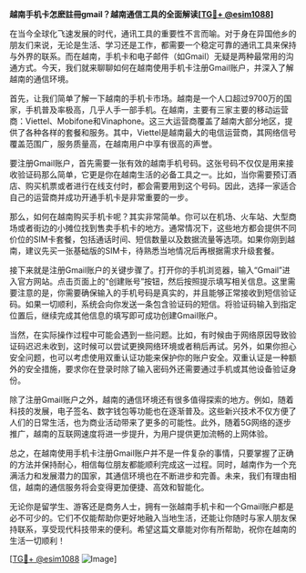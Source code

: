 **越南手机卡怎麽註冊gmail？越南通信工具的全面解读[[TG💪+ @esim1088](https://t.me/s/esim1088)]**

在当今全球化飞速发展的时代，通讯工具的重要性不言而喻。对于身在异国他乡的朋友们来说，无论是生活、学习还是工作，都需要一个稳定可靠的通讯工具来保持与外界的联系。而在越南，手机卡和电子邮件（如Gmail）无疑是两种最常用的沟通方式。今天，我们就来聊聊如何在越南使用手机卡注册Gmail账户，并深入了解越南的通信环境。

首先，让我们简单了解一下越南的手机卡市场。越南是一个人口超过9700万的国家，手机普及率极高，几乎人手一部手机。在越南，主要有三家主要的移动运营商：Viettel、Mobifone和Vinaphone。这三大运营商覆盖了越南大部分地区，提供了各种各样的套餐和服务。其中，Viettel是越南最大的电信运营商，其网络信号覆盖范围广，服务质量高，在越南用户中享有很高的声誉。

要注册Gmail账户，首先需要一张有效的越南手机号码。这张号码不仅仅是用来接收验证码那么简单，它更是你在越南生活的必备工具之一。比如，当你需要预订酒店、购买机票或者进行在线支付时，都会需要用到这个号码。因此，选择一家适合自己的运营商并成功开通手机卡是非常重要的一步。

那么，如何在越南购买手机卡呢？其实非常简单。你可以在机场、火车站、大型商场或者街边的小摊位找到售卖手机卡的地方。通常情况下，这些地方都会提供不同价位的SIM卡套餐，包括通话时间、短信数量以及数据流量等选项。如果你刚到越南，建议先买一张基础版的SIM卡，待熟悉当地情况后再根据需求升级套餐。

接下来就是注册Gmail账户的关键步骤了。打开你的手机浏览器，输入“Gmail”进入官方网站。点击页面上的“创建账号”按钮，然后按照提示填写相关信息。这里需要注意的是，你需要确保输入的手机号码是真实的，并且能够正常接收到短信验证码。如果一切顺利，系统会向你发送一条包含验证码的短信。将验证码输入到指定位置后，继续完成其他信息的填写即可成功创建Gmail账户。

当然，在实际操作过程中可能会遇到一些问题。比如，有时候由于网络原因导致验证码迟迟未收到，这时候可以尝试更换网络环境或者稍后再试。另外，如果你担心安全问题，也可以考虑使用双重认证功能来保护你的账户安全。双重认证是一种额外的安全措施，要求你在登录时除了输入密码外还需要通过手机或其他设备验证身份。

除了注册Gmail账户之外，越南的通信环境还有很多值得探索的地方。例如，随着科技的发展，电子签名、数字钱包等功能也在逐渐普及。这些新兴技术不仅方便了人们的日常生活，也为商业活动带来了更多的可能性。此外，随着5G网络的逐步推广，越南的互联网速度将进一步提升，为用户提供更加流畅的上网体验。

总之，在越南使用手机卡注册Gmail账户并不是一件复杂的事情，只要掌握了正确的方法并保持耐心，相信每位朋友都能顺利完成这一过程。同时，越南作为一个充满活力和发展潜力的国家，其通信环境也在不断进步和完善。未来，我们有理由相信，越南的通信服务将会变得更加便捷、高效和智能化。

无论你是留学生、游客还是商务人士，拥有一张越南手机卡和一个Gmail账户都是必不可少的。它们不仅能帮助你更好地融入当地生活，还能让你随时与家人朋友保持联系，享受现代科技带来的便利。希望这篇文章能对你有所帮助，祝你在越南的生活一切顺利！

[[TG💪+ @esim1088](https://t.me/s/esim1088) ![Image](https://i.postimg.cc/4NQfJmqS/Snipaste-2025-05-13-00-14-12.png)]